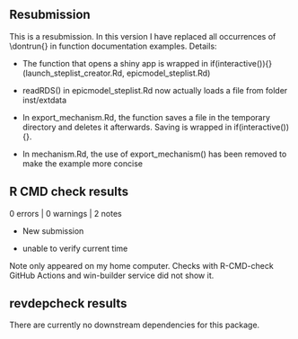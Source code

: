 ## Resubmission
This is a resubmission. In this version I have replaced all occurrences of \dontrun{} in function documentation examples. Details: 

* The function that opens a shiny app is wrapped in if(interactive()){} (launch_steplist_creator.Rd, epicmodel_steplist.Rd)

* readRDS() in epicmodel_steplist.Rd now actually loads a file from folder inst/extdata

* In export_mechanism.Rd, the function saves a file in the temporary directory and deletes it afterwards. Saving is wrapped in if(interactive()){}.

* In mechanism.Rd, the use of export_mechanism() has been removed to make the example more concise

## R CMD check results

0 errors | 0 warnings | 2 notes

* New submission

* unable to verify current time

Note only appeared on my home computer. 
Checks with R-CMD-check GitHub Actions and win-builder service did not show it.

## revdepcheck results

There are currently no downstream dependencies for this package.
